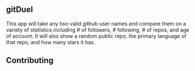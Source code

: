 ## gitDuel

This app will take any two valid github user names and compare them on a variety of statistics including # of followers, # following, # of repos, and age of account. It will also show a random public repo, the primary language of that repo, and how many stars it has.

## Contributing
